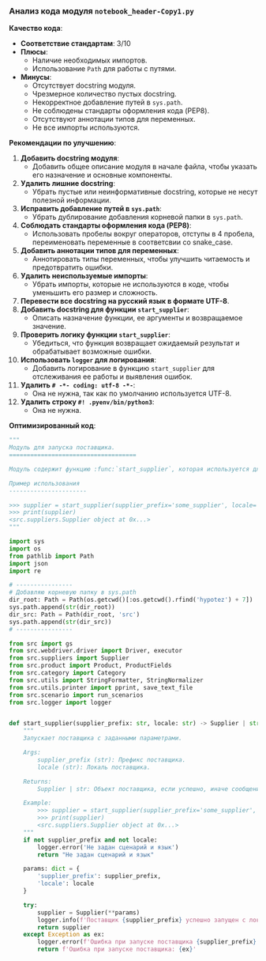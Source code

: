 ### **Анализ кода модуля `notebook_header-Copy1.py`**

**Качество кода**:
- **Соответствие стандартам**: 3/10
- **Плюсы**:
    - Наличие необходимых импортов.
    - Использование `Path` для работы с путями.
- **Минусы**:
    - Отсутствует docstring модуля.
    - Чрезмерное количество пустых docstring.
    - Некорректное добавление путей в `sys.path`.
    - Не соблюдены стандарты оформления кода (PEP8).
    - Отсутствуют аннотации типов для переменных.
    - Не все импорты используются.

**Рекомендации по улучшению**:

1.  **Добавить docstring модуля**:
    - Добавить общее описание модуля в начале файла, чтобы указать его назначение и основные компоненты.
2.  **Удалить лишние docstring**:
    - Убрать пустые или неинформативные docstring, которые не несут полезной информации.
3.  **Исправить добавление путей в `sys.path`**:
    - Убрать дублирование добавления корневой папки в `sys.path`.
4.  **Соблюдать стандарты оформления кода (PEP8)**:
    - Использовать пробелы вокруг операторов, отступы в 4 пробела, переименовать переменные в соответсвии со snake_case.
5.  **Добавить аннотации типов для переменных**:
    - Аннотировать типы переменных, чтобы улучшить читаемость и предотвратить ошибки.
6.  **Удалить неиспользуемые импорты**:
    - Убрать импорты, которые не используются в коде, чтобы уменьшить его размер и сложность.
7.  **Перевести все docstring на русский язык в формате UTF-8**.
8.  **Добавить docstring для функции `start_supplier`**:
    - Описать назначение функции, ее аргументы и возвращаемое значение.
9.  **Проверить логику функции `start_supplier`**:
    - Убедиться, что функция возвращает ожидаемый результат и обрабатывает возможные ошибки.
10. **Использовать `logger` для логирования**:
    - Добавить логирование в функцию `start_supplier` для отслеживания ее работы и выявления ошибок.
11. **Удалить `# -*- coding: utf-8 -*-`**:
    - Она не нужна, так как по умолчанию используется UTF-8.
12. **Удалить строку `#! .pyenv/bin/python3`**:
    -  Она не нужна.

**Оптимизированный код**:

```python
"""
Модуль для запуска поставщика.
====================================

Модуль содержит функцию :func:`start_supplier`, которая используется для создания и запуска поставщика с заданными параметрами.

Пример использования
----------------------

>>> supplier = start_supplier(supplier_prefix='some_supplier', locale='ru_RU')
>>> print(supplier)
<src.suppliers.Supplier object at 0x...>
"""

import sys
import os
from pathlib import Path
import json
import re

# ----------------
# Добавляю корневую папку в sys.path
dir_root: Path = Path(os.getcwd()[:os.getcwd().rfind('hypotez') + 7])
sys.path.append(str(dir_root))
dir_src: Path = Path(dir_root, 'src')
sys.path.append(str(dir_src))
# ----------------

from src import gs
from src.webdriver.driver import Driver, executor
from src.suppliers import Supplier
from src.product import Product, ProductFields
from src.category import Category
from src.utils import StringFormatter, StringNormalizer
from src.utils.printer import pprint, save_text_file
from src.scenario import run_scenarios
from src.logger import logger


def start_supplier(supplier_prefix: str, locale: str) -> Supplier | str:
    """
    Запускает поставщика с заданными параметрами.

    Args:
        supplier_prefix (str): Префикс поставщика.
        locale (str): Локаль поставщика.

    Returns:
        Supplier | str: Объект поставщика, если успешно, иначе сообщение об ошибке.

    Example:
        >>> supplier = start_supplier(supplier_prefix='some_supplier', locale='ru_RU')
        >>> print(supplier)
        <src.suppliers.Supplier object at 0x...>
    """
    if not supplier_prefix and not locale:
        logger.error('Не задан сценарий и язык')
        return "Не задан сценарий и язык"

    params: dict = {
        'supplier_prefix': supplier_prefix,
        'locale': locale
    }

    try:
        supplier = Supplier(**params)
        logger.info(f'Поставщик {supplier_prefix} успешно запущен с локалью {locale}')
        return supplier
    except Exception as ex:
        logger.error(f'Ошибка при запуске поставщика {supplier_prefix} с локалью {locale}', ex, exc_info=True)
        return f'Ошибка при запуске поставщика: {ex}'